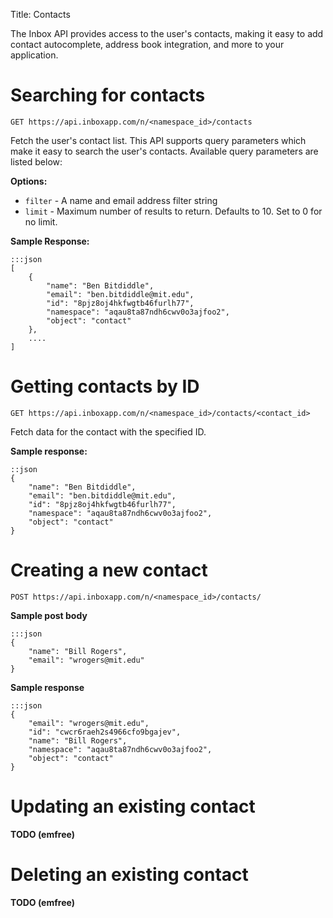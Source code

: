 Title: Contacts

The Inbox API provides access to the user's contacts, making it easy to add contact autocomplete, address book integration, and more to your application.

# Searching for contacts

    GET https://api.inboxapp.com/n/<namespace_id>/contacts

Fetch the user's contact list. This API supports query parameters which make it easy to search the user's contacts. Available query parameters are listed below:

**Options:**

* `filter` - A name and email address filter string
* `limit` - Maximum number of results to return. Defaults to 10. Set to 0 for no limit.

**Sample Response:**

```
:::json
[
    {
        "name": "Ben Bitdiddle",
        "email": "ben.bitdiddle@mit.edu",
        "id": "8pjz8oj4hkfwgtb46furlh77",
        "namespace": "aqau8ta87ndh6cwv0o3ajfoo2",
        "object": "contact"
    },
    ....
]
```

# Getting contacts by ID

    GET https://api.inboxapp.com/n/<namespace_id>/contacts/<contact_id>

Fetch data for the contact with the specified ID.

**Sample response:**
```
::json
{
    "name": "Ben Bitdiddle",
    "email": "ben.bitdiddle@mit.edu",
    "id": "8pjz8oj4hkfwgtb46furlh77",
    "namespace": "aqau8ta87ndh6cwv0o3ajfoo2",
    "object": "contact"
}
```

# Creating a new contact

    POST https://api.inboxapp.com/n/<namespace_id>/contacts/

**Sample post body**
```
:::json
{
    "name": "Bill Rogers",
    "email": "wrogers@mit.edu"
}
```
**Sample response**
```
:::json
{
    "email": "wrogers@mit.edu",
    "id": "cwcr6raeh2s4966cfo9bgajev",
    "name": "Bill Rogers",
    "namespace": "aqau8ta87ndh6cwv0o3ajfoo2",
    "object": "contact"
}

```

# Updating an existing contact

**TODO (emfree)**

# Deleting an existing contact

**TODO (emfree)**
